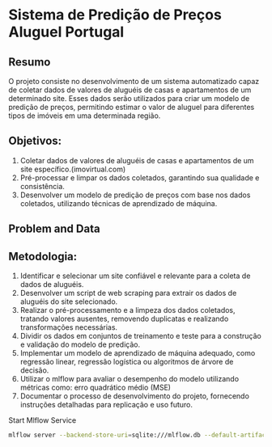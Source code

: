 # Sistema de Predição de Preços Aluguel Portugal
## Resumo

O projeto consiste no desenvolvimento de um sistema automatizado capaz de coletar dados de valores de aluguéis de casas e apartamentos de um determinado site. Esses dados serão utilizados para criar um modelo de predição de preços, permitindo estimar o valor de aluguel para diferentes tipos de imóveis em uma determinada região. 

## Objetivos:

1. Coletar dados de valores de aluguéis de casas e apartamentos de um site específico.(imovirtual.com)
2. Pré-processar e limpar os dados coletados, garantindo sua qualidade e consistência.
3. Desenvolver um modelo de predição de preços com base nos dados coletados, utilizando técnicas de aprendizado de máquina.

## Problem and Data

## Metodologia:

1. Identificar e selecionar um site confiável e relevante para a coleta de dados de aluguéis.
2. Desenvolver um script de web scraping para extrair os dados de aluguéis do site selecionado.
3. Realizar o pré-processamento e a limpeza dos dados coletados, tratando valores ausentes, removendo duplicatas e realizando transformações necessárias.
4. Dividir os dados em conjuntos de treinamento e teste para a construção e validação do modelo de predição.
5. Implementar um modelo de aprendizado de máquina adequado, como regressão linear, regressão logística ou algoritmos de árvore de decisão.
6. Utilizar o mlflow para avaliar o desempenho do modelo utilizando métricas como: erro quadrático médio (MSE)
7. Documentar o processo de desenvolvimento do projeto, fornecendo instruções detalhadas para replicação e uso futuro.


Start Mlflow Service
```bash
mlflow server --backend-store-uri=sqlite:///mlflow.db --default-artifact-root=s3://final-project-mlops/airflow/
```
